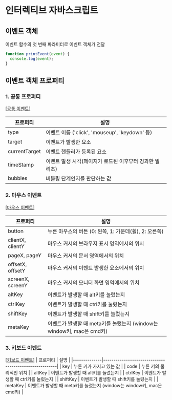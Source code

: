# 인터렉티브 자바스크립트

## 이벤트 객체

이벤트 함수의 첫 번째 파라미터로 이벤트 객체가 전달

```js
function printEvent(event) {
  console.log(event);
}
```

## 이벤트 객체 프로퍼티

### 1. 공통 프로퍼티

[[공통 이벤트]](https://developer.mozilla.org/ko/docs/Web/API/Event)

| 프로퍼티      | 설명                                                     |
| ------------- | -------------------------------------------------------- |
| type          | 이벤트 이름 ('click', 'mouseup', 'keydown' 등)           |
| target        | 이벤트가 발생한 요소                                     |
| currentTarget | 이벤트 핸들러가 등록된 요소                              |
| timeStamp     | 이벤트 발생 시각(페이지가 로드된 이후부터 경과한 밀리초) |
| bubbles       | 버블링 단계인지를 판단하는 값                            |

### 2. 마우스 이벤트

[[마우스 이벤트]](https://developer.mozilla.org/ko/docs/Web/API/MouseEvent)

| 프로퍼티         | 설명                                                                  |
| ---------------- | --------------------------------------------------------------------- |
| button           | 누른 마우스의 버튼 (0: 왼쪽, 1: 가운데(휠), 2: 오른쪽)                |
| clientX, clientY | 마우스 커서의 브라우저 표시 영역에서의 위치                           |
| pageX, pageY     | 마우스 커서의 문서 영역에서의 위치                                    |
| offsetX, offsetY | 마우스 커서의 이벤트 발생한 요소에서의 위치                           |
| screenX, screenY | 마우스 커서의 모니터 화면 영역에서의 위치                             |
| altKey           | 이벤트가 발생할 때 alt키를 눌렀는지                                   |
| ctrlKey          | 이벤트가 발생할 때 ctrl키를 눌렀는지                                  |
| shiftKey         | 이벤트가 발생할 때 shift키를 눌렀는지                                 |
| metaKey          | 이벤트가 발생할 때 meta키를 눌렀는지 (window는 window키, mac은 cmd키) |

### 3. 키보드 이벤트

[[키보드 이벤트]](https://developer.mozilla.org/ko/docs/Web/API/KeyboardEvent)
| 프로퍼티 | 설명 |
|--------------|-------------------------------------------------------|
| key | 누른 키가 가지고 있는 값 |
| code | 누른 키의 물리적인 위치 |
| altKey | 이벤트가 발생할 때 alt키를 눌렀는지 |
| ctrlKey | 이벤트가 발생할 때 ctrl키를 눌렀는지 |
| shiftKey | 이벤트가 발생할 때 shift키를 눌렀는지 |
| metaKey | 이벤트가 발생할 때 meta키를 눌렀는지 (window는 window키, mac은 cmd키) |
